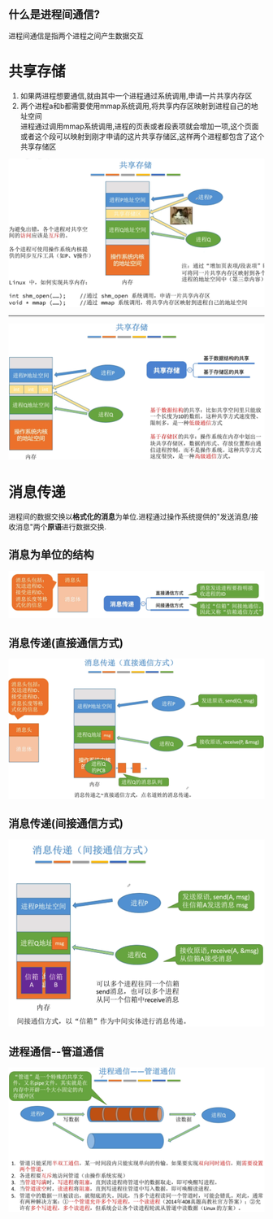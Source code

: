 ## 什么是进程间通信?
进程间通信是指两个进程之间产生数据交互

# 共享存储
1. 如果两进程想要通信,就由其中一个进程通过系统调用,申请一片共享内存区
2. 两个进程a和b都需要使用mmap系统调用,将共享内存区映射到进程自己的地址空间\
   进程通过调用mmap系统调用,进程的页表或者段表项就会增加一项,这个页面或者这个段可以映射到刚才申请的这片共享存储区,这样两个进程都包含了这个共享存储区

<img src="img/../../img/共享存储.png">
<hr>
<img src="img/../../img/共享空间的设计方式.png">

# 消息传递
进程间的数据交换以**格式化的消息**为单位.进程通过操作系统提供的"发送消息/接收消息"两个**原语**进行数据交换.
## 消息为单位的结构
<img src="img/../../img/消息为单位.png">

## 消息传递(直接通信方式)
<img src="img/../../img/直接通信方式.png">

## 消息传递(间接通信方式)
<img src="img/../../img/间接通信方式.png">

## 进程通信--管道通信
<img src="img/../../img/管道通信.png">